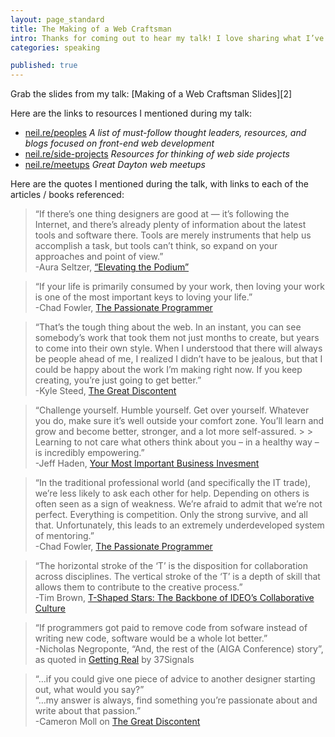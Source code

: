 ```yaml
---
layout: page_standard
title: The Making of a Web Craftsman
intro: Thanks for coming out to hear my talk! I love sharing what I’ve learned on my journey. I’d be happy to <a href="/about">hear from you</a> if the talk helped you in any way, or if you have suggestions to help me improve it for next time.
categories: speaking

published: true
---
```


Grab the slides from my talk: [Making of a Web Craftsman Slides][2]

Here are the links to resources I mentioned during my talk:

* [neil.re/peoples](http://neil.re/peoples) *A list of must-follow thought leaders, resources, and blogs focused on front-end web development*
* [neil.re/side-projects](http://neil.re/side-projects) *Resources for thinking of web side projects*
* [neil.re/meetups](http://neil.re/meetups) *Great Dayton web meetups*

Here are the quotes I mentioned during the talk, with links to each of the articles / books referenced:

> “If there’s one thing designers are good at — it’s following the Internet, and there’s already plenty of information about the latest tools and software there. Tools are merely instruments that help us accomplish a task, but tools can’t think, so expand on your approaches and point of view.” <br />-Aura Seltzer, <a href="http://cognition.happycog.com/article/elevating-the-podium">“Elevating the Podium”</a>

> “If your life is primarily consumed by your work, then loving your work is one of the most important keys to loving your life.” <br />-Chad Fowler, <a href="http://www.amazon.com/Passionate-Programmer-Remarkable-Development-Pragmatic/dp/1934356344">The Passionate Programmer</a>

> “That’s the tough thing about the web. In an instant, you can see somebody’s work that took them not just months to create, but years to come into their own style. When I understood that there will always be people ahead of me, I realized I didn’t have to be jealous, but that I could be happy about the work I’m making right now. If you keep creating, you’re just going to get better.” <br />-Kyle Steed, <a href="http://thegreatdiscontent.com/kyle-steed">The Great Discontent</a>

> “Challenge yourself. Humble yourself. Get over yourself. Whatever you do, make sure it’s well outside your comfort zone. You’ll learn and grow and become better, stronger, and a lot more self-assured. > > Learning to not care what others think about you – in a healthy way – is incredibly empowering.” <br />-Jeff Haden, <a href="http://www.inc.com/jeff-haden/your-most-important-business-investment.html">Your Most Important Business Invesment</a>

> “In the traditional professional world (and specifically the IT trade), we’re less likely to ask each other for help. Depending on others is often seen as a sign of weakness. We’re afraid to admit that we’re not perfect. Everything is competition. Only the strong survive, and all that. Unfortunately, this leads to an extremely underdeveloped system of mentoring.”<br />-Chad Fowler, <a href="http://www.amazon.com/Passionate-Programmer-Remarkable-Development-Pragmatic/dp/1934356344">The Passionate Programmer</a>

> “The horizontal stroke of the ‘T’ is the disposition for collaboration across disciplines. The vertical stroke of the ‘T’ is a depth of skill that allows them to contribute to the creative process.” <br />-Tim Brown, <a href="http://chiefexecutive.net/ideo-ceo-tim-brown-t-shaped-stars-the-backbone-of-ideoae%E2%84%A2s-collaborative-culture">T-Shaped Stars: The Backbone of IDEO’s Collaborative Culture</a>

> “If programmers got paid to remove code from sofware instead of writing new code, software would be a whole lot better.” <br />-Nicholas Negroponte, “And, the rest of the (AIGA Conference) story”, as quoted in <a href="http://gettingreal.37signals.com/">Getting Real</a> by 37Signals

> “…if you could give one piece of advice to another designer starting out, what would you say?”<br />
> “…my answer is always, find something you’re passionate about and write about that passion.”<br />-Cameron Moll on <a href="http://thegreatdiscontent.com/cameron-moll">The Great Discontent</a>